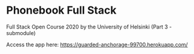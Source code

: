 # Phonebook Full Stack

Full Stack Open Course 2020 by the University of Helsinki (Part 3 - submodule)

Access the app here: https://guarded-anchorage-99700.herokuapp.com/
